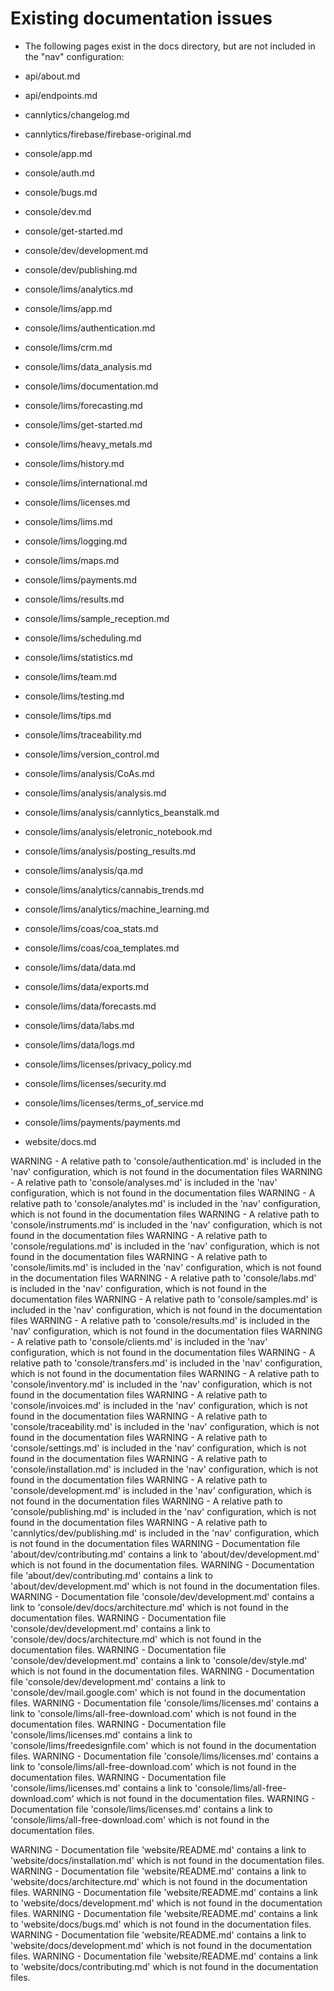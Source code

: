# Existing documentation issues

-  The following pages exist in the docs directory, but are not included in the "nav" configuration:

  - api/about.md
  - api/endpoints.md
  - cannlytics/changelog.md
  - cannlytics/firebase/firebase-original.md
  - console/app.md
  - console/auth.md
  - console/bugs.md
  - console/dev.md
  - console/get-started.md
  - console/dev/development.md
  - console/dev/publishing.md
  - console/lims/analytics.md
  - console/lims/app.md
  - console/lims/authentication.md
  - console/lims/crm.md
  - console/lims/data_analysis.md
  - console/lims/documentation.md
  - console/lims/forecasting.md
  - console/lims/get-started.md
  - console/lims/heavy_metals.md
  - console/lims/history.md
  - console/lims/international.md
  - console/lims/licenses.md
  - console/lims/lims.md
  - console/lims/logging.md
  - console/lims/maps.md
  - console/lims/payments.md
  - console/lims/results.md
  - console/lims/sample_reception.md
  - console/lims/scheduling.md
  - console/lims/statistics.md
  - console/lims/team.md
  - console/lims/testing.md
  - console/lims/tips.md
  - console/lims/traceability.md
  - console/lims/version_control.md
  - console/lims/analysis/CoAs.md
  - console/lims/analysis/analysis.md
  - console/lims/analysis/cannlytics_beanstalk.md
  - console/lims/analysis/eletronic_notebook.md
  - console/lims/analysis/posting_results.md
  - console/lims/analysis/qa.md
  - console/lims/analytics/cannabis_trends.md
  - console/lims/analytics/machine_learning.md
  - console/lims/coas/coa_stats.md
  - console/lims/coas/coa_templates.md
  - console/lims/data/data.md
  - console/lims/data/exports.md
  - console/lims/data/forecasts.md
  - console/lims/data/labs.md
  - console/lims/data/logs.md
  - console/lims/licenses/privacy_policy.md
  - console/lims/licenses/security.md
  - console/lims/licenses/terms_of_service.md
  - console/lims/payments/payments.md
  - website/docs.md

WARNING -  A relative path to 'console/authentication.md' is included in the 'nav' configuration, which is not found in the documentation files
WARNING -  A relative path to 'console/analyses.md' is included in the 'nav' configuration, which is not found in the documentation files
WARNING -  A relative path to 'console/analytes.md' is included in the 'nav' configuration, which is not found in the documentation files
WARNING -  A relative path to 'console/instruments.md' is included in the 'nav' configuration, which is not found in the documentation files
WARNING -  A relative path to 'console/regulations.md' is included in the 'nav' configuration, which is not found in the documentation files
WARNING -  A relative path to 'console/limits.md' is included in the 'nav' configuration, which is not found in the documentation files
WARNING -  A relative path to 'console/labs.md' is included in the 'nav' configuration, which is not found in the documentation files
WARNING -  A relative path to 'console/samples.md' is included in the 'nav' configuration, which is not found in the documentation files
WARNING -  A relative path to 'console/results.md' is included in the 'nav' configuration, which is not found in the documentation files
WARNING -  A relative path to 'console/clients.md' is included in the 'nav' configuration, which is not found in the documentation files
WARNING -  A relative path to 'console/transfers.md' is included in the 'nav' configuration, which is not found in the documentation files
WARNING -  A relative path to 'console/inventory.md' is included in the 'nav' configuration, which is not found in the documentation files
WARNING -  A relative path to 'console/invoices.md' is included in the 'nav' configuration, which is not found in the documentation files
WARNING -  A relative path to 'console/traceability.md' is included in the 'nav' configuration, which is not found in the documentation files
WARNING -  A relative path to 'console/settings.md' is included in the 'nav' configuration, which is not found in the documentation files
WARNING -  A relative path to 'console/installation.md' is included in the 'nav' configuration, which is not found in the documentation files
WARNING -  A relative path to 'console/development.md' is included in the 'nav' configuration, which is not found in the documentation files
WARNING -  A relative path to 'console/publishing.md' is included in the 'nav' configuration, which is not found in the documentation files
WARNING -  A relative path to 'cannlytics/dev/publishing.md' is included in the 'nav' configuration, which is not found in the documentation files
WARNING -  Documentation file 'about/dev/contributing.md' contains a link to 'about/dev/development.md' which is not found in the documentation files.
WARNING -  Documentation file 'about/dev/contributing.md' contains a link to 'about/dev/development.md' which is not found in the documentation files.
WARNING -  Documentation file 'console/dev/development.md' contains a link to 'console/dev/docs/architecture.md' which is not found in the documentation files.
WARNING -  Documentation file 'console/dev/development.md' contains a link to 'console/dev/docs/architecture.md' which is not found in the documentation files.
WARNING -  Documentation file 'console/dev/development.md' contains a link to 'console/dev/style.md' which is not found in the documentation files.
WARNING -  Documentation file 'console/dev/development.md' contains a link to 'console/dev/mail.google.com' which is not found in the documentation files.
WARNING -  Documentation file 'console/lims/licenses.md' contains a link to 'console/lims/all-free-download.com' which is not found in the documentation files.
WARNING -  Documentation file 'console/lims/licenses.md' contains a link to 'console/lims/freedesignfile.com' which is not found in the documentation files.
WARNING -  Documentation file 'console/lims/licenses.md' contains a link to 'console/lims/all-free-download.com' which is not found in the documentation files.
WARNING -  Documentation file 'console/lims/licenses.md' contains a link to 'console/lims/all-free-download.com' which is not found in the documentation files.
WARNING -  Documentation file 'console/lims/licenses.md' contains a link to 'console/lims/all-free-download.com' which is not found in the documentation files.

WARNING -  Documentation file 'website/README.md' contains a link to 'website/docs/installation.md' which is not found in the documentation files.
WARNING -  Documentation file 'website/README.md' contains a link to 'website/docs/architecture.md' which is not found in the documentation files.
WARNING -  Documentation file 'website/README.md' contains a link to 'website/docs/development.md' which is not found in the documentation files.
WARNING -  Documentation file 'website/README.md' contains a link to 'website/docs/bugs.md' which is not found in the documentation files.
WARNING -  Documentation file 'website/README.md' contains a link to 'website/docs/development.md' which is not found in the documentation files.
WARNING -  Documentation file 'website/README.md' contains a link to 'website/docs/contributing.md' which is not found in the documentation files.
